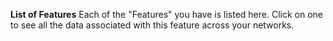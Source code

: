 **List of Features**
Each of the "Features" you have is listed here. Click on one to see all the data associated with this feature across your networks.
